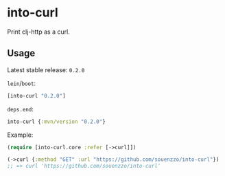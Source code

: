# into-curl
Print clj-http as a curl.

## Usage
Latest stable release: `0.2.0`

`lein`/`boot`:
```clojure
[into-curl "0.2.0"]
```
`deps.end`:
```clojure
into-curl {:mvn/version "0.2.0"}
```
Example:
```clojure
(require [into-curl.core :refer [->curl]])

(->curl {:method "GET" :url "https://github.com/souenzzo/into-curl"})
;; => curl 'https://github.com/souenzzo/into-curl'
```
